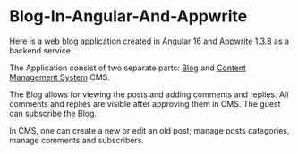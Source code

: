# Blog-In-Angular-And-Appwrite

Here is a web blog application created in Angular 16 and [Appwrite 1.3.8](https://appwrite.io/) as a backend service.

The Application consist of two separate parts: 
[Blog](https://blogangularappwrite.azurewebsites.net) and [Content Management System](https://cmsblogangularappwrite.azurewebsites.net/login) CMS. 

The Blog allows for viewing the posts and adding comments and replies. All comments and replies are visible after approving them in CMS. 
The guest can subscribe the Blog.

In CMS, one can create a new or edit an old post; manage posts categories, manage comments and subscribers. 
